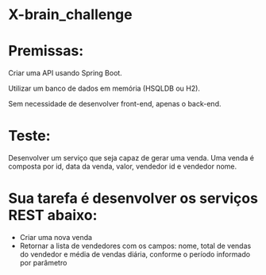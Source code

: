 # X-brain_challenge

# Premissas:

Criar uma API usando Spring Boot.

Utilizar um banco de dados em memória (HSQLDB ou H2).

Sem necessidade de desenvolver front-end, apenas o back-end.

# Teste:
Desenvolver um serviço que seja capaz de gerar uma venda.
Uma venda é composta por id, data da venda, valor, vendedor id e vendedor nome.

# Sua tarefa é desenvolver os serviços REST abaixo:
- Criar uma nova venda
- Retornar a lista de vendedores com os campos: nome, total de vendas do vendedor e média de vendas diária, conforme o período informado por parâmetro 
